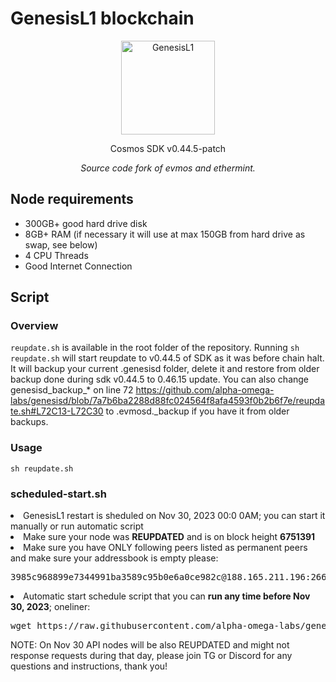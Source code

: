# GenesisL1 blockchain

<p align="center">
  <img src="https://github.com/zenodeapp/genesisL1/assets/108588903/be368fa2-a154-48a6-b04b-8eb452b02033" alt="GenesisL1" width="150" height="150"/>
</p>

<p align="center">
   Cosmos SDK v0.44.5-patch
</p>

<p align="center">
   <i>Source code fork of evmos and ethermint.</i>
</p>

## Node requirements

- 300GB+ good hard drive disk
- 8GB+ RAM (if necessary it will use at max 150GB from hard drive as swap, see below)
- 4 CPU Threads
- Good Internet Connection

## **Script**


### Overview

`reupdate.sh` is available in the root folder of the repository. Running `sh reupdate.sh` will start reupdate to v0.44.5 of SDK as it was before chain halt.
It will backup your current .genesisd folder, delete it and restore from older backup done during sdk v0.44.5 to 0.46.15 update. You can also change genesisd_backup_* on line 72 https://github.com/alpha-omega-labs/genesisd/blob/7a7b6ba2288d88fc024564f8afa4593f0b2b6f7e/reupdate.sh#L72C13-L72C30 to .evmosd._backup if you have it from older backups. 
### Usage
  `sh reupdate.sh`

### scheduled-start.sh
<li>GenesisL1 restart is sheduled on Nov 30, 2023  00:0 0AM; you can start it manually or run automatic script</li>
<li>Make sure your node was <strong>REUPDATED</strong> and is on block height <strong>6751391</strong> </li>
<li>Make sure you have ONLY following peers listed as permanent peers and make sure your addressbook is empty please: </li>
<pre>3985c968899e7344991ba3589c95b0e6a0ce982c@188.165.211.196:26656,2646a043e1f0c766c5b704463a7d811e100ec7f3@158.69.253.120:26656,0d07fb60f8491f4b53a6b58ae0ce60d4c69be506@135.181.183.88:26656,7757fdee74e8d33ecaa63ead16b3564cb9dea258@85.10.200.11:26656,ef7d81eb8db7ad59b4ce30e022c758cee8dc174f@188.165.202.131:26656,673ec772091d7c4e4dc8af7ed00edea4c8d334ac@65.21.196.125:26656,0d8f14bfcd680a471c4c181590b7a6910544115d@188.40.91.228:26656,0936e624c45ff1ac4089856da2beea148ee6c8de@62.171.183.162:26656,af405a6c392b747aa74704ad0ee8585b8ce164b3@37.187.95.163:26656,0f9ad819318bfa9735603736aa4c6265f666a7d9@5.135.143.103:26656,060585a1cc1fa88b4188a2d94de07b518dc188cf@144.91.84.196:26656,62cb81bad72ed77c776c7fec0547b09bdc5ceb22@158.69.253.103:26656,1d07c049908e614f5d00bf64539581178a2a7f0d@192.99.5.180:26656,be81a20b7134552e270774ec861c4998fabc2969@5.189.128.191:26656,70c201d6568e0ddf1ebe105df06b957cbc255a8b@46.4.108.77:26656,1c41828553d7ed77fb778be9c9c48a8070958744@174.138.180.190:61356,ac8056270101705557e14291dc0c98ef4f65c514@65.109.18.209:26656,75525c6609cf1600d62531b0f4bb2dc4a1f81020@187.85.19.63:26656</pre>
<li>Automatic start schedule script that you can <strong>run any time before Nov 30, 2023</strong>; oneliner:</li>
<pre>wget https://raw.githubusercontent.com/alpha-omega-labs/genesisd/reupdate/scheduled-start.sh && sudo sh scheduled-start.sh</pre>

NOTE: On Nov 30 API nodes will be also REUPDATED and might not response requests during that day, please join TG or Discord for any questions and instructions, thank you! 
